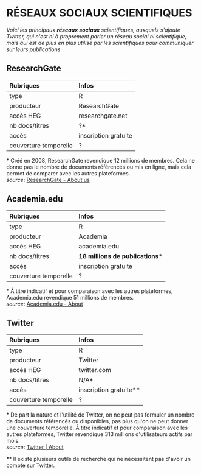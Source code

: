 # RÉSEAUX SOCIAUX SCIENTIFIQUES

*Voici les principaux **réseaux sociaux** scientifiques, auxquels s'ajoute Twitter, qui n'est ni à proprement parler un réseau social ni scientifique, mais qui est de plus en plus utilisé par les scientifiques pour communiquer sur leurs publications*   

## ResearchGate

| Rubriques | Infos |
| :-------- | :---- |
| type | R |
| producteur | ResearchGate |
| accès HEG | researchgate.net |
| nb docs/titres | ?\* |
| accès | inscription gratuite |
| couverture temporelle | ? |

\* Créé en 2008, ResearchGate revendique 12 millions de membres. Cela ne donne pas le nombre de documents référencés ou mis en ligne, mais cela permet de comparer avec les autres plateformes.   
*source*: [ResearchGate - About us](https://www.researchgate.net/about)   


## Academia.edu

| Rubriques | Infos |
| :-------- | :---- |
| type | R |
| producteur | Academia |
| accès HEG | academia.edu |
| nb docs/titres | **18 millions de publications**\* |
| accès | inscription gratuite |
| couverture temporelle | ? |

\* À titre indicatif et pour comparaison avec les autres plateformes, Academia.edu revendique 51 millions de membres.   
*source*: [Academia.edu - About](https://www.academia.edu/about)   


## Twitter

| Rubriques | Infos |
| :-------- | :---- |
| type | R |
| producteur | Twitter |
| accès HEG | twitter.com |
| nb docs/titres | N/A\* |
| accès | inscription gratuite\** |
| couverture temporelle | ? |

\* De part la nature et l'utilité de Twitter, on ne peut pas formuler un nombre de documents référencés ou disponibles, pas plus qu'on ne peut donner une couverture temporelle. À titre indicatif et pour comparaison avec les autres plateformes, Twitter revendique 313 millions d'utilisateurs actifs par mois.   
*source*: [Twitter | About](https://about.twitter.com/fr/company)

\** Il existe plusieurs outils de recherche qui ne nécessitent pas d'avoir un compte sur Twitter.   